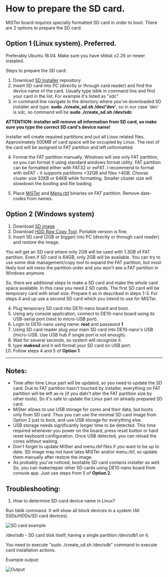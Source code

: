 # How to prepare the SD card.

MiSTer board requires specially formatted SD card in order to boot.
There are 2 options to prepare the SD card.

## Option 1 (Linux system). Preferred.

Preferably Ubuntu 16.04. Make sure you have sfdisk v2.26 or newer installed.

Steps to prepare the SD card:
1. Download [SD Installer](https://github.com/MiSTer-devel/SD-installer_MiSTer) repository.
2. Insert SD card into PC (directly or through card reader) and find the device name of the card. Usually type lsblk in command line and find your card in the list. For example it's listed as "sdc"
3. in command line navigate to the directory where you've downloaded SD installer and type: **sudo ./create_sd.sh /dev/'dev'**, so in our case 'dev' is sdc, so command will be **sudo ./create_sd.sh /dev/sdc**

**ATTENTION: installer will remove all information from SD card, so make sure you type the correct SD card's device name!**

Installer will create required partitions and put all Linux related files. Approximately 500MB of card space will be occupied by Linux. The rest of the card will be assigned to FAT partition and left unformatted. 

4. Format the FAT partition manually. Windows will see only FAT partition, so you can format it using standard windows format utility. FAT partition can be formatted either with FAT32 or exFAT. I recommend to format with exFAT - it supports partitions >32GB and files >4GB. Choose cluster size 32KB or 64KB while formatting. Smaller cluster size will slowdown the booting and file loading.

5. Place [MiSTer](https://github.com/MiSTer-devel/Main_MiSTer/tree/master/releases) and [Menu.rbf](https://github.com/MiSTer-devel/Menu_MiSTer/tree/master/releases) binaries on FAT partition. Remove date-codes from names.

## Option 2 (Windows system)

1. Download [SD image](https://mega.nz/#F!tIQAHAQI!9D58SzVMLBE6VIyq4cZPZA)
2. Download [HDD Raw Copy Tool](http://hddguru.com/software/HDD-Raw-Copy-Tool/). Portable version is fine.
3. Insert SD card (2GB or bigger) into PC (directly or through card reader) and restore the image.

You will get an SD card where only 2GB will be used with 1.3GB of FAT partition. Even if SD card is 64GB, only 2GB will be available. You can try to use some disk management/copy tool to expand the FAT partition, but most likely tool will mess the partition order and you won't see a FAT partition in Windows anymore.

So, there are additional steps to make a SD card and make the whole card space available. In this case you need 2 SD cards. The first SD card will be temporary card with small size. Prepare it as in described in steps 1-3. For steps 4 and up use a second SD card which you intend to use for MiSTer.

4. Plug temporary SD card into DE10-nano board and boot.
5. Using any console application, connect to DE10-nano board using its USB-serial port (next to micro-USB port).
6. Login to DE10-nano using name: **root** and password **1**
7. Using SD card reader plug your main SD card into DE10-nano's USB (micro-USB. Use USB hub if single port is not enough).
8. Wait for several seconds, so system will recognize it.
9. type **makesd** and it will format your SD card on USB port. 
10. Follow steps 4 and 5 of **Option 1**.



***

## Notes:

* Time after time Linux part will be updated, so you need to update the SD card. Due to FAT partition hasn't touched by installer, everything on FAT partition will be left as-is (if you didn't alter the FAT partition size by other tools). So it's safe to update the Linux part on already prepared SD card.
* MiSter allows to use USB storage for cores and their data, but boots only from SD card. Thus you can use the minimal SD card image from Option 2 just to boot, and use USB storage for everything else.
* USB storage needs significantly longer time to be detected. This time required whenever you power on the board, press reset button or hard reset keyboard configuration. Once USB detected, you can reload the cores without waiting.
* Don't forget to update MiSter and menu.rbf files if you want to be up to date. SD image may not have lates MiSTer and/or menu.rbf, so update them manually after restore the image.
* As probably you've noticed, bootable SD card contains installer as well. So, you can make/repair other SD cards using DE10-nano board from console app. Just use steps from 5 of **Option 2**.

## Troubleshooting:
1. How to determine SD-card device name in Linux?

  Run _lsblk_ command. It will show all block devices in a system (All SSDs/HDDs/SD card devices).

![SD card example](http://image.ibb.co/cjdv7k/Screen_Shot_2017_06_30_at_11_52_16_AM.png)

/dev/sdb - SD card disk itself, having a single partition /dev/sdb1 on it.

You need to execute "sudo ./create_sd.sh /dev/sdb" command to execute card installation actions.

Example output:

![Output](http://preview.ibb.co/dhb9YQ/Screen_Shot_2017_06_30_at_12_00_56_PM.png)